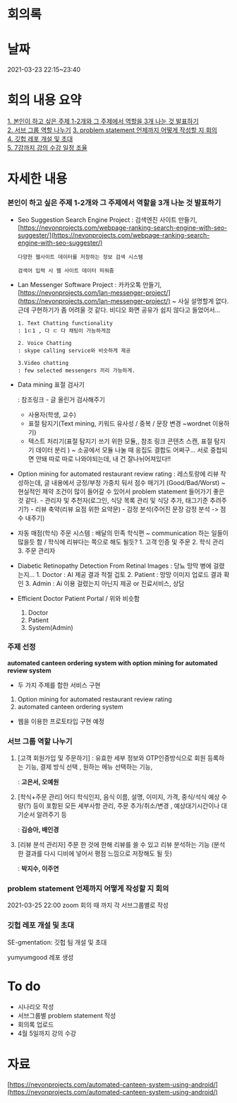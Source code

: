 # 회의록

# 날짜

2021-03-23 22:15~23:40

# 회의 내용 요약

[1. 본인이 하고 싶은 주제 1-2개와 그 주제에서 역할을 3개 나눈 것 발표하기](#본인이-하고-싶은-주제-1-2개와-그-주제에서-역할을-3개-나눈-것-발표하기)  
[2. 서브 그룹 역할 나누기](#서브-그룹-역할-나누기)
[3. problem statement 언제까지 어떻게 작성할 지 회의](#problem-statement-언제까지-어떻게-작성할-지-회의)  
[4. 깃헙 레포 개설 및 초대](#깃헙-레포-개설-및-초대)  
[5. 7강까지 강의 수강 일정 조율](#7강까지-강의-수강-일정-조율)

# 자세한 내용

### 본인이 하고 싶은 주제 1-2개와 그 주제에서 역할을 3개 나눈 것 발표하기

- Seo Suggestion Search Engine Project
  : 검색엔진 사이트 만들기, [https://nevonprojects.com/webpage-ranking-search-engine-with-seo-suggester/](https://nevonprojects.com/webpage-ranking-search-engine-with-seo-suggester/)

      다양한 웹사이트 데이터를 저장하는 정보 검색 시스템

      검색어 입력 시 웹 사이트 데이터 띄워줌

- Lan Messenger Software Project
  : 카카오톡 만들기, [https://nevonprojects.com/lan-messenger-project/](https://nevonprojects.com/lan-messenger-project/)
  ~ 사실 설명할게 없다. 근데 구현하기가 좀 어려울 것 같다. 비디오 화면 공유가 쉽지 않다고 들었어서…

      1. Text Chatting functionality
      : 1ㄷ1 , 다 ㄷ 다 채팅이 가능하게끔

      2. Voice Chatting
      : skype calling service와 비슷하게 제공

      3.Video chatting
      : few selected messengers 끼리 가능하게.

- Data mining 표절 검사기

  : 참조링크 - 글 올린거 검사해주기

  - 사용자(학생, 교수)
  - 표절 탐지기(Text mining, 키워드 유사성 / 중복 / 문장 변경 ~wordnet 이용하기)
  - 텍스트 처리기(표절 탐지기 쓰기 위한 모듈,, 참조 링크 콘텐츠 스캔, 표절 탐지기 데이터 분리 )
    ~ 소공에서 모듈 나눌 때 응집도 결합도 어쩌구… 서로 중첩되면 안돼 따로 따로 나와야되는데, 내 건 잘나뉘어져있다!!

- Option mining for automated restaurant review rating
  : 레스토랑에 리뷰 작성하는데, 글 내용에서 긍정/부정 가중치 둬서 점수 매기기 (Good/Bad/Worst)
  ~ 현실적인 제약 조건이 많이 들어갈 수 있어서 problem statement 들어가기 좋은 것 같다. - 관리자 및 추천자(로그인, 식당 목록 관리 및 식당 추가, 태그기준 추려주기?) - 리뷰 축약(리뷰 요점 위한 요약문) - 감정 분석(주어진 문장 감정 분석 -> 점수 내주기)

- 자동 매점(학식) 주문 시스템
  : 배달의 민족 학식편
  ~ communication 하는 일들이 많을듯 함 / 학식에 리뷰다는 쪽으로 해도 될듯? 1. 고객 인증 및 주문 2. 학식 관리 3. 주문 관리자

- Diabetic Retinopathy Detection From Retinal Images
  : 당뇨 망막 병에 걸렸는지… 1. Doctor : AI 제공 결과 적절 겁토 2. Patient : 망망 이미지 업로드 결과 확인 3. Admin : Ai 이용 걸렸는지 아닌지 제공 or 진료서비스, 상담

- Efficient Doctor Patient Portal / 위와 비슷함

  1. Doctor
  2. Patient
  3. System(Admin)

### 주제 선정
**automated canteen ordering system with option mining for automated review system**
- 두 가지 주제를 합한 서비스 구현
1. Option mining for automated restaurant review rating
2. automated canteen ordering system

- 웹을 이용한 프로토타입 구현 예정


### 서브 그룹 역할 나누기

1.  [고객 회원가입 및 주문하기] : 유효한 세부 정보와 OTP인증방식으로 회원 등록하는 기능, 결제 방식 선택 , 원하는 메뉴 선택하는 기능,

    : **고은서, 오예원**

2.  [학식+주문 관리] 어디 학식인지, 음식 이름, 설명, 이미지, 가격, 중식/석식 예상 수량(?) 등이 포함된 모든 세부사항 관리, 주문 추가/취소/변경 , 예상대기시간이나 대기순서 알려주기 등

    : **김승아, 배인경**

3.  [리뷰 분석 관리자] 주문 한 것에 한해 리뷰를 쓸 수 있고 리뷰 분석하는 기능 (분석한 결과를 다시 디비에 넣어서 평점 느낌으로 저장해도 될 듯)

    : **박지수, 이주연**

### problem statement 언제까지 어떻게 작성할 지 회의

2021-03-25 22:00 zoom 회의 때 까지 각 서브그룹별로 작성

### 깃헙 레포 개설 및 초대

SE-gmentation: 깃헙 팀 개설 및 초대

yumyumgood 레포 생성

# To do
- 시나리오 작성
- 서브그룹별 problem statement 작성
- 회의록 업로드
- 4월 5일까지 강의 수강

# 자료

[https://nevonprojects.com/automated-canteen-system-using-android/](https://nevonprojects.com/automated-canteen-system-using-android/)
